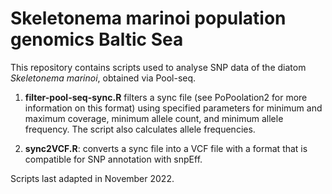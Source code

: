 # Skeletonema marinoi population genomics Baltic Sea

This repository contains scripts used to analyse SNP data of the diatom *Skeletonema marinoi*, obtained via Pool-seq.

1. **filter-pool-seq-sync.R** filters a sync file (see PoPoolation2 for more information on this format) using specified parameters for minimum and maximum coverage, minimum allele count, and minimum allele frequency. The script also calculates allele frequencies.

2. **sync2VCF.R**: converts a sync file into a VCF file with a format that is compatible for SNP annotation with snpEff.

Scripts last adapted in November 2022.
